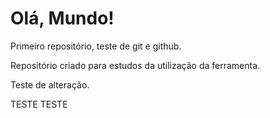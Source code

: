 # Olá, Mundo!
 Primeiro repositório, teste de git e github.
 
 Repositório criado para estudos da utilização da ferramenta.

 Teste de alteração.

 TESTE TESTE
